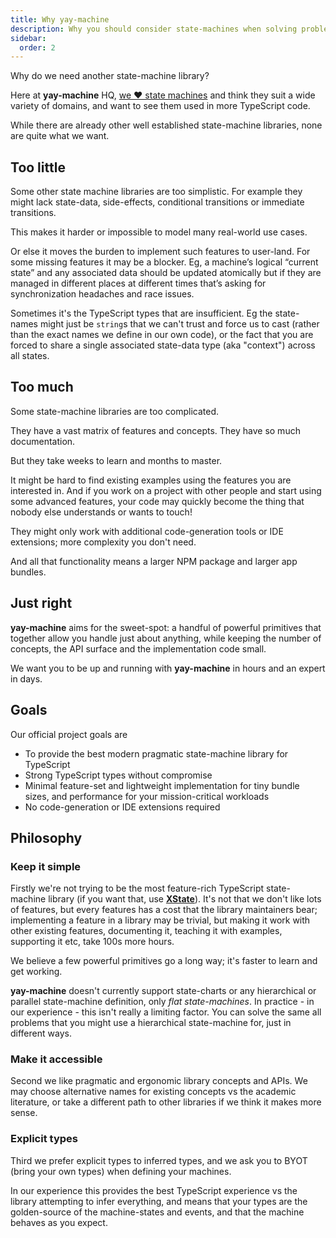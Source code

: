 ```yaml
---
title: Why yay-machine
description: Why you should consider state-machines when solving problems
sidebar:
  order: 2
---
```


Why do we need another state-machine library?

Here at **yay-machine** HQ, [we ❤️ state machines](./why-state-machines) and think they suit a wide variety of domains, and want to see them used in more TypeScript code.

While there are already other well established state-machine libraries, none are quite what we want.

## Too little

Some other state machine libraries are too simplistic. For example they might lack state-data, side-effects, conditional transitions or immediate transitions.

This makes it harder or impossible to model many real-world use cases.

Or else it moves the burden to implement such features to user-land. For some missing features it may be a blocker. Eg, a machine’s logical “current state” and any associated data should be updated atomically but if they are managed in different places at different times that’s asking for synchronization headaches and race issues.

Sometimes it's the TypeScript types that are insufficient. Eg the state-names might just be `string`s that we can't trust and force us to cast (rather than the exact names we define in our own code), or the fact that you are forced to share a single associated state-data type (aka "context") across all states.

## Too much

Some state-machine libraries are too complicated. 

They have a vast matrix of features and concepts. They have so much documentation. 

But they take weeks to learn and months to master.

It might be hard to find existing examples using the features you are interested in. And if you work on a project with other people and start using some advanced features, your code may quickly become the thing that nobody else understands or wants to touch!

They might only work with additional code-generation tools or IDE extensions; more complexity you don't need.

And all that functionality means a larger NPM package and larger app bundles.

## Just right

**yay-machine** aims for the sweet-spot: a handful of powerful primitives that together allow you handle just about anything, while keeping the number of concepts, the API surface and the implementation code small.

We want you to be up and running with **yay-machine** in hours and an expert in days.

## Goals

Our official project goals are

* To provide the best modern pragmatic state-machine library for TypeScript
* Strong TypeScript types without compromise
* Minimal feature-set and lightweight implementation for tiny bundle sizes, and performance for your mission-critical workloads
* No code-generation or IDE extensions required

## Philosophy

### Keep it simple

Firstly we're not trying to be the most feature-rich TypeScript state-machine library (if you want that, use [**XState**](https://xstate.js.org/)). It's not that we don't like lots of features, but every features has a cost that the library maintainers bear; implementing a feature in a library may be trivial, but making it work with other existing features, documenting it, teaching it with examples, supporting it etc, take 100s more hours.

We believe a few powerful primitives go a long way; it's faster to learn and get working.

**yay-machine** doesn't currently support state-charts or any hierarchical or parallel state-machine definition, only *flat state-machines*. In practice - in our experience - this isn't really a limiting factor. You can solve the same all problems that you might use a hierarchical state-machine for, just in different ways.

### Make it accessible

Second we like pragmatic and ergonomic library concepts and APIs. We may choose alternative names for existing concepts vs the academic literature, or take a different path to other libraries if we think it makes more sense.

### Explicit types

Third we prefer explicit types to inferred types, and we ask you to BYOT (bring your own types) when defining your machines.

In our experience this provides the best TypeScript experience vs the library attempting to infer everything, and means that your types are the golden-source of the machine-states and events, and that the machine behaves as you expect.
